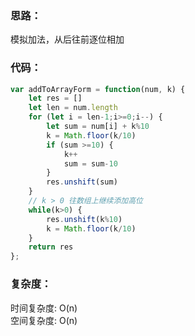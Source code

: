 ### 思路： 
模拟加法，从后往前逐位相加

### 代码：
```js
var addToArrayForm = function(num, k) {
    let res = []
    let len = num.length
    for (let i = len-1;i>=0;i--) {
        let sum = num[i] + k%10
        k = Math.floor(k/10)
        if (sum >=10) {
            k++
            sum = sum-10
        }
        res.unshift(sum)
    }
    // k > 0 往数组上继续添加高位
    while(k>0) {
        res.unshift(k%10)
        k = Math.floor(k/10)
    }
    return res
};
```
### 复杂度：
时间复杂度: O(n)  
空间复杂度: O(n)
